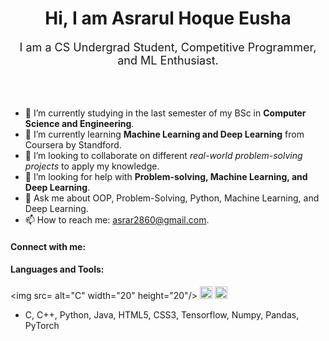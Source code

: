 <div align="center">
<h1> Hi, I am Asrarul Hoque Eusha</h1>
</div>
<div align="center">
<span style="font-size: 18px;">I am a CS Undergrad Student, Competitive Programmer, and ML Enthusiast.</span> 
</div>
<br>
<br>
<br>


- 🔭 I’m currently studying in the last semester of my BSc in **Computer Science and Engineering**.
- 🌱 I’m currently learning **Machine Learning and Deep Learning** from Coursera by Standford.
- 👯 I’m looking to collaborate on different *real-world problem-solving projects* to apply my knowledge.
- 🤔 I’m looking for help with **Problem-solving, Machine Learning, and Deep Learning**.
- 💬 Ask me about OOP, Problem-Solving, Python, Machine Learning, and Deep Learning.
- 📫 How to reach me: asrar2860@gmail.com.

#### Connect with me:



#### Languages and Tools:
<img src=<i class="fa-solid fa-filter"></i> alt="C" width="20" height="20"/> 
<img src="[URL_to_C++_favicon](https://www.flaticon.com/free-icon/c_6132222)" alt="C++" width="20" height="20"/> 
<img src="URL_to_TensorFlow_favicon" alt="TensorFlow" width="20" height="20"/> 
- C, C++, Python, Java, HTML5, CSS3, Tensorflow, Numpy, Pandas, PyTorch
